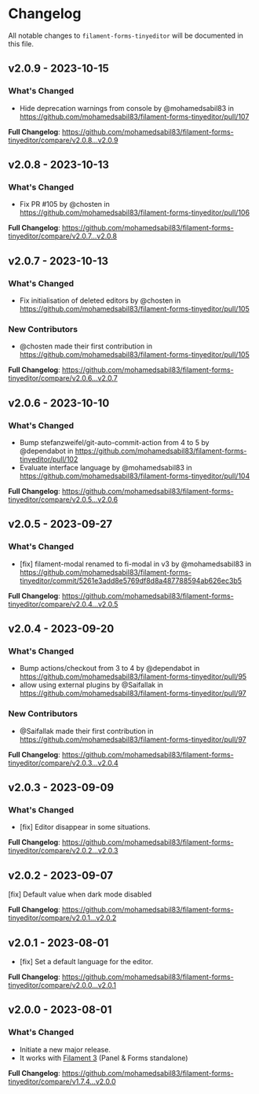 # Changelog

All notable changes to `filament-forms-tinyeditor` will be documented in this file.

## v2.0.9 - 2023-10-15

### What's Changed

- Hide deprecation warnings from console by @mohamedsabil83 in https://github.com/mohamedsabil83/filament-forms-tinyeditor/pull/107

**Full Changelog**: https://github.com/mohamedsabil83/filament-forms-tinyeditor/compare/v2.0.8...v2.0.9

## v2.0.8 - 2023-10-13

### What's Changed

- Fix PR #105 by @chosten in https://github.com/mohamedsabil83/filament-forms-tinyeditor/pull/106

**Full Changelog**: https://github.com/mohamedsabil83/filament-forms-tinyeditor/compare/v2.0.7...v2.0.8

## v2.0.7 - 2023-10-13

### What's Changed

- Fix initialisation of deleted editors by @chosten in https://github.com/mohamedsabil83/filament-forms-tinyeditor/pull/105

### New Contributors

- @chosten made their first contribution in https://github.com/mohamedsabil83/filament-forms-tinyeditor/pull/105

**Full Changelog**: https://github.com/mohamedsabil83/filament-forms-tinyeditor/compare/v2.0.6...v2.0.7

## v2.0.6 - 2023-10-10

### What's Changed

- Bump stefanzweifel/git-auto-commit-action from 4 to 5 by @dependabot in https://github.com/mohamedsabil83/filament-forms-tinyeditor/pull/102
- Evaluate interface language by @mohamedsabil83 in https://github.com/mohamedsabil83/filament-forms-tinyeditor/pull/104

**Full Changelog**: https://github.com/mohamedsabil83/filament-forms-tinyeditor/compare/v2.0.5...v2.0.6

## v2.0.5 - 2023-09-27

### What's Changed

- [fix] filament-modal renamed to fi-modal in v3 by @mohamedsabil83 in https://github.com/mohamedsabil83/filament-forms-tinyeditor/commit/5261e3add8e5769df8d8a487788594ab626ec3b5

**Full Changelog**: https://github.com/mohamedsabil83/filament-forms-tinyeditor/compare/v2.0.4...v2.0.5

## v2.0.4 - 2023-09-20

### What's Changed

- Bump actions/checkout from 3 to 4 by @dependabot in https://github.com/mohamedsabil83/filament-forms-tinyeditor/pull/95
- allow using external plugins by @Saifallak in https://github.com/mohamedsabil83/filament-forms-tinyeditor/pull/97

### New Contributors

- @Saifallak made their first contribution in https://github.com/mohamedsabil83/filament-forms-tinyeditor/pull/97

**Full Changelog**: https://github.com/mohamedsabil83/filament-forms-tinyeditor/compare/v2.0.3...v2.0.4

## v2.0.3 - 2023-09-09

### What's Changed

- [fix] Editor disappear in some situations.

**Full Changelog**: https://github.com/mohamedsabil83/filament-forms-tinyeditor/compare/v2.0.2...v2.0.3

## v2.0.2 - 2023-09-07

[fix] Default value when dark mode disabled

**Full Changelog**: https://github.com/mohamedsabil83/filament-forms-tinyeditor/compare/v2.0.1...v2.0.2

## v2.0.1 - 2023-08-01

- [fix] Set a default language for the editor.

**Full Changelog**: https://github.com/mohamedsabil83/filament-forms-tinyeditor/compare/v2.0.0...v2.0.1

## v2.0.0 - 2023-08-01

### What's Changed

- Initiate a new major release.
- It works with [Filament 3](https://filamentphp.com) (Panel & Forms standalone)

**Full Changelog**: https://github.com/mohamedsabil83/filament-forms-tinyeditor/compare/v1.7.4...v2.0.0
